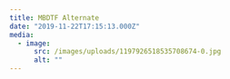 ```yaml
---
title: MBDTF Alternate
date: "2019-11-22T17:15:13.000Z"
media:
  - image:
      src: /images/uploads/1197926518535708674-0.jpg
      alt: ""
---
```


